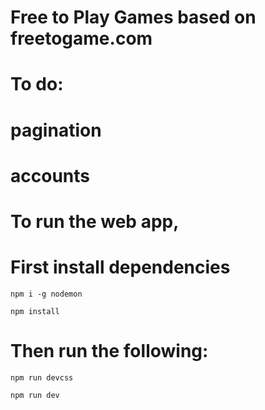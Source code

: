 # Free to Play Games based on freetogame.com

# To do:
#   pagination
#   accounts


# To run the web app,

# First install dependencies

    npm i -g nodemon

    npm install 

# Then run the following:

    npm run devcss

    npm run dev

#

